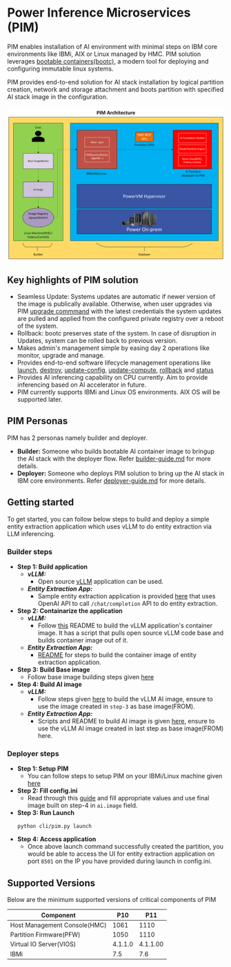 # Power Inference Microservices (PIM)

PIM enables installation of AI environment with minimal steps on IBM core environments like IBMi, AIX or Linux managed by HMC. PIM solution leverages [bootable containers(bootc)](https://docs.fedoraproject.org/en-US/bootc/), a modern tool for deploying and configuring immutable linux systems.

PIM provides end-to-end solution for AI stack installation by logical partition creation, network and storage attachment and boots partition with specified AI stack image in the configuration.

![alt text](docs/architecture.png)

## Key highlights of PIM solution
- Seamless Update: Systems updates are automatic if newer version of the image is publically available. Otherwise, when user upgrades via PIM [upgrade commmand](docs/deployer-guide.md#upgrade) with the latest credentials the system updates are pulled and applied from the configured private registry over a reboot of the system.
- Rollback: bootc preserves state of the system. In case of disruption in Updates, system can be rolled back to previous version.
- Makes admin's management simple by easing day 2 operations like monitor, upgrade and manage.
- Provides end-to-end software lifecycle management operations like [launch](docs/deployer-guide.md#launch), [destroy](docs/deployer-guide.md#destroy), [update-config](docs/deployer-guide.md#update-config), [update-compute](docs/deployer-guide.md#update-config), [rollback](docs/deployer-guide.md#rollback) and [status](docs/deployer-guide.md#status)
- Provides AI inferencing capability on CPU currently. Aim to provide inferencing based on AI accelerator in future.
- PIM currently supports IBMi and Linux OS environments. AIX OS will be supported later.

## PIM Personas
PIM has 2 personas namely builder and deployer.
- **Builder:** Someone who builds bootable AI container image to bringup the AI stack with the deployer flow. Refer [builder-guide.md](docs/builder-guide.md) for more details.
- **Deployer:** Someone who deploys PIM solution to bring up the AI stack in IBM core environments. Refer [deployer-guide.md](docs/deployer-guide.md) for more details.

## Getting started
To get started, you can follow below steps to build and deploy a simple entity extraction application which uses vLLM to do entity extraction via LLM inferencing.
### Builder steps
- **Step 1: Build application**
    - ***vLLM:***
        - Open source [vLLM](https://github.com/vllm-project/vllm) application can be used.
    - ***Entity Extraction App:***
        - Sample entity extraction application is provided [here](examples/simple-entity-extraction/app/entity.py) that uses OpenAI API to call `/chat/completion` API to do entity extraction.
- **Step 2: Containarize the application**
    - ***vLLM:***
        - Follow [this](examples/vllm/app/README.md) README to build the vLLM application's container image. It has a script that pulls open source vLLM code base and builds container image out of it.
    - ***Entity Extraction App:***
        - [README](examples/simple-entity-extraction/app/README.md) for steps to build the container image of entity extraction application.
- **Step 3: Build Base image**
    - Follow base image building steps given [here](base-image/README.md)
- **Step 4: Build AI image**
    - ***vLLM:***
        - Follow steps given [here](examples/vllm/README.md) to build the vLLM AI image, ensure to use the image created in `step-3` as base image(FROM).
    - ***Entity Extraction App:***
        - Scripts and README to build AI image is given [here](examples/simple-entity-extraction/README.md), ensure to use the vLLM AI image created in last step as base image(FROM) here.
### Deployer steps
- **Step 1: Setup PIM**
    - You can follow steps to setup PIM on your IBMi/Linux machine given [here](docs/deployer-guide.md#installation)
- **Step 2: Fill config.ini**
    - Read through this [guide](docs/configuration-guide.md) and fill appropriate values and use final image built on step-4 in `ai.image` field.
- **Step 3: Run Launch**
    ```
    python cli/pim.py launch
    ```
- **Step 4: Access application**
    - Once above launch command successfully created the partition, you would be able to access the UI for entity extraction application on port `8501` on the IP you have provided during launch in config.ini.

## Supported Versions
Below are the minimum supported versions of critical components of PIM

| Component                                    |           P10           |             P11           |
| -------------------------------------------- | ----------------------- | ------------------------- |
| Host Management Console(HMC)                 | 1061                    | 1110                      |
| Partition Firmware(PFW)                      | 1050                    | 1110                      |
| Virtual IO Server(VIOS)                      | 4.1.1.0                 | 4.1.1.00                  |
| IBMi                                         | 7.5                     | 7.6                       |
